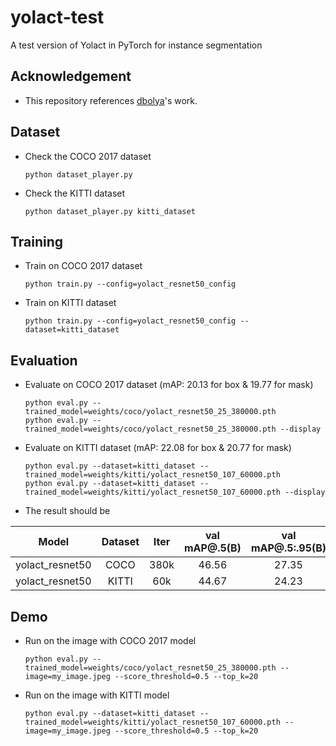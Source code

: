 # yolact-test

A test version of Yolact in PyTorch for instance segmentation

## Acknowledgement
 - This repository references [dbolya](https://github.com/dbolya/yolact)'s work.

## Dataset
 - Check the COCO 2017 dataset
   ```
   python dataset_player.py
   ```
 - Check the KITTI dataset
   ```
   python dataset_player.py kitti_dataset
   ```

## Training
 - Train on COCO 2017 dataset
   ```
   python train.py --config=yolact_resnet50_config
   ```
 - Train on KITTI dataset
   ```
   python train.py --config=yolact_resnet50_config --dataset=kitti_dataset
   ```
   
## Evaluation
 - Evaluate on COCO 2017 dataset (mAP: 20.13 for box & 19.77 for mask)
   ```
   python eval.py --trained_model=weights/coco/yolact_resnet50_25_380000.pth
   python eval.py --trained_model=weights/coco/yolact_resnet50_25_380000.pth --display
   ```
 - Evaluate on KITTI dataset (mAP: 22.08 for box & 20.77 for mask)
   ```
   python eval.py --dataset=kitti_dataset --trained_model=weights/kitti/yolact_resnet50_107_60000.pth
   python eval.py --dataset=kitti_dataset --trained_model=weights/kitti/yolact_resnet50_107_60000.pth --display
   ```
 - The result should be
 
| Model           | Dataset | Iter | val mAP@.5(B) | val mAP@.5:.95(B) | val mAP@.5(M) | val mAP@.5:.95(M) |
|:---------------:|:-------:|:----:|:-------------:|:-----------------:|:-------------:|:-----------------:|
| yolact_resnet50 | COCO    | 380k | 46.56         | 27.35             | 42.75         | 25.78             |
| yolact_resnet50 | KITTI   | 60k  | 44.67         | 24.23             | 39.55         | 22.34             |

## Demo
 - Run on the image with COCO 2017 model
   ```
   python eval.py --trained_model=weights/coco/yolact_resnet50_25_380000.pth --image=my_image.jpeg --score_threshold=0.5 --top_k=20
   ```
 - Run on the image with KITTI model
   ```
   python eval.py --dataset=kitti_dataset --trained_model=weights/kitti/yolact_resnet50_107_60000.pth --image=my_image.jpeg --score_threshold=0.5 --top_k=20
   ```
   

